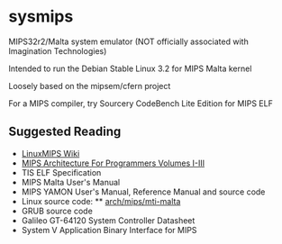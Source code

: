 # sysmips

MIPS32r2/Malta system emulator (NOT officially associated with Imagination Technologies)

Intended to run the Debian Stable Linux 3.2 for MIPS Malta kernel

Loosely based on the mipsem/cfern project

For a MIPS compiler, try Sourcery CodeBench Lite Edition for MIPS ELF

Suggested Reading
-

* [LinuxMIPS Wiki](http://www.linux-mips.org/wiki/MIPS_Malta)
* [MIPS Architecture For Programmers Volumes I-III](http://www.imgtec.com/mips/architectures/mips32.asp)
* TIS ELF Specification
* MIPS Malta User's Manual
* MIPS YAMON User's Manual, Reference Manual and source code
* Linux source code:
** [arch/mips/mti-malta](http://lxr.linux.no/linux+v3.2.65/arch/mips/mti-malta/)
* GRUB source code
* Galileo GT-64120 System Controller Datasheet
* System V Application Binary Interface for MIPS
